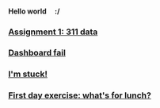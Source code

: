 #### Hello world &nbsp; &nbsp; :/

### [Assignment 1: 311 data](./assignment1-parks.md)

### [Dashboard fail](./dashboardfails.md)

### [I'm stuck!](./sos_180601.md)

### [First day exercise: what's for lunch?](./blogpost1.md)


